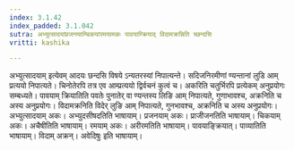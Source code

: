 ```yaml
---
index: 3.1.42
index_padded: 3.1.042
sutra: अभ्युत्सादयांप्रजनयाम्चिकयांरमयामकः पावयाम्क्रियाद् विदामक्रन्निति च्छन्दसि
vritti: kashika

---
```

अभ्युत्सादयाम् इत्येवम् आदयः छन्दसि विषये ऽन्यतरस्यां निपात्यन्ते। सदिजनिरमीणां ण्यन्तानां लुडि आम् प्रत्ययो निपात्यते। चिनोतेरपि तत्र एव आम्प्रत्ययो द्विर्वचनं कुत्वं च। अकरिति चतुर्भिरपि प्रत्येकम् अनुप्रयोगः सम्बध्यते। पावयाम् क्रियातिति पवतेः पुनातेर् वा ण्यन्तस्य लिङि आम् निपात्यते, गुणाभावश्च, अक्रनिति च अस्य अनुप्रयोगः। विदामक्रनिति विदेर् लुङि आम् निपात्यते, गुनभावश्च, अक्रनिति च अस्य अनुप्रयोगः। अभ्युत्सादयाम् अकः। अभ्युदसीषदतिति भाषायाम्। प्रजनयाम् अकः। प्राजीजनतिति भाषायाम्। चिकयाम् अकः। अचैषीतिति भाषायाम्। रमयाम् अकः। अरीरमतिति भाषायाम्। पावयाङ्क्रियात्। पाव्यातिति भाषायाम्। विदाम् अक्रन्। अवेदिषुः इति भाषायाम्।